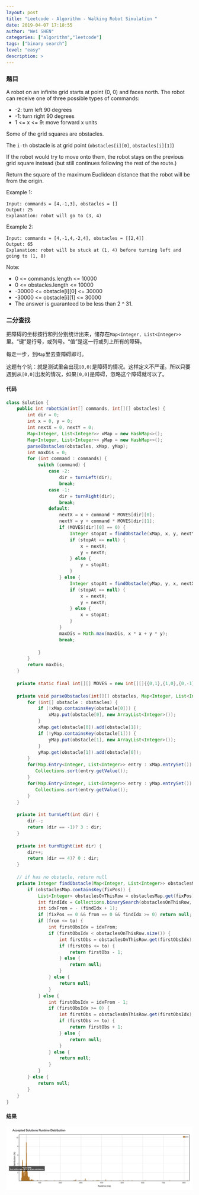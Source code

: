 ```yaml
---
layout: post
title: "Leetcode - Algorithm - Walking Robot Simulation "
date: 2019-04-07 17:18:55
author: "Wei SHEN"
categories: ["algorithm","leetcode"]
tags: ["binary search"]
level: "easy"
description: >
---
```


### 题目
A robot on an infinite grid starts at point (0, 0) and faces north.  The robot can receive one of three possible types of commands:

* -2: turn left 90 degrees
* -1: turn right 90 degrees
* 1 <= x <= 9: move forward x units

Some of the grid squares are obstacles.

The `i-th` obstacle is at grid point (`obstacles[i][0]`, `obstacles[i][1]`)

If the robot would try to move onto them, the robot stays on the previous grid square instead (but still continues following the rest of the route.)

Return the square of the maximum Euclidean distance that the robot will be from the origin.

Example 1:
```
Input: commands = [4,-1,3], obstacles = []
Output: 25
Explanation: robot will go to (3, 4)
```

Example 2:
```
Input: commands = [4,-1,4,-2,4], obstacles = [[2,4]]
Output: 65
Explanation: robot will be stuck at (1, 4) before turning left and going to (1, 8)
```

Note:
* 0 <= commands.length <= 10000
* 0 <= obstacles.length <= 10000
* -30000 <= obstacle[i][0] <= 30000
* -30000 <= obstacle[i][1] <= 30000
* The answer is guaranteed to be less than 2 ^ 31.

### 二分查找
把障碍的坐标按行和列分别统计出来，储存在`Map<Integer, List<Integer>>`里。“键”是行号，或列号。“值”是这一行或列上所有的障碍。

每走一步，到`Map`里去查障碍即可。

这题有个坑：就是测试里会出现`[0,0]`是障碍的情况。这样定义不严谨。所以只要遇到从`[0,0]`出发的情况，如果`[0,0]`是障碍，忽略这个障碍就可以了。

#### 代码
```java
class Solution {
    public int robotSim(int[] commands, int[][] obstacles) {
        int dir = 0;
        int x = 0, y = 0;
        int nextX = 0, nextY = 0;
        Map<Integer, List<Integer>> xMap = new HashMap<>();
        Map<Integer, List<Integer>> yMap = new HashMap<>();
        parseObstacles(obstacles, xMap, yMap);
        int maxDis = 0;
        for (int command : commands) {
            switch (command) {
                case -2:
                    dir = turnLeft(dir);
                    break;
                case -1:
                    dir = turnRight(dir);
                    break;
                default:
                    nextX = x + command * MOVES[dir][0];
                    nextY = y + command * MOVES[dir][1];
                    if (MOVES[dir][0] == 0) {
                        Integer stopAt = findObstacle(xMap, x, y, nextY);
                        if (stopAt == null) {
                            x = nextX;
                            y = nextY;
                        } else {
                            y = stopAt;
                        }
                    } else {
                        Integer stopAt = findObstacle(yMap, y, x, nextX);
                        if (stopAt == null) {
                            x = nextX;
                            y = nextY;
                        } else {
                            x = stopAt;
                        }
                    }
                    maxDis = Math.max(maxDis, x * x + y * y);
                    break;

            }
        }
        return maxDis;
    }

    private static final int[][] MOVES = new int[][]{{0,1},{1,0},{0,-1},{-1,0}};

    private void parseObstacles(int[][] obstacles, Map<Integer, List<Integer>> xMap, Map<Integer, List<Integer>> yMap) {
        for (int[] obstacle : obstacles) {
            if (!xMap.containsKey(obstacle[0])) {
                xMap.put(obstacle[0], new ArrayList<Integer>());
            }
            xMap.get(obstacle[0]).add(obstacle[1]);
            if (!yMap.containsKey(obstacle[1])) {
                yMap.put(obstacle[1], new ArrayList<Integer>());
            }
            yMap.get(obstacle[1]).add(obstacle[0]);
        }
        for(Map.Entry<Integer, List<Integer>> entry : xMap.entrySet()) {
           Collections.sort(entry.getValue());
        }
        for(Map.Entry<Integer, List<Integer>> entry : yMap.entrySet()) {
           Collections.sort(entry.getValue());
        }
    }

    private int turnLeft(int dir) {
        dir--;
        return (dir == -1)? 3 : dir;
    }

    private int turnRight(int dir) {
        dir++;
        return (dir == 4)? 0 : dir;
    }

    // if has no obstacle, return null
    private Integer findObstacle(Map<Integer, List<Integer>> obstaclesMap, int fixPos, int from, int to) {
        if (obstaclesMap.containsKey(fixPos)) {
            List<Integer> obstaclesOnThisRow = obstaclesMap.get(fixPos);
            int findIdx = Collections.binarySearch(obstaclesOnThisRow, from);
            int idxFrom = - (findIdx + 1);
            if (fixPos == 0 && from == 0 && findIdx >= 0) return null; // origin point [0,0] can be an obstacle
            if (from <= to) {
                int firstObsIdx = idxFrom;
                if (firstObsIdx < obstaclesOnThisRow.size()) {
                    int firstObs = obstaclesOnThisRow.get(firstObsIdx);
                    if (firstObs <= to) {
                        return firstObs - 1;
                    } else {
                        return null;
                    }
                } else {
                    return null;
                }
            } else {
                int firstObsIdx = idxFrom - 1;
                if (firstObsIdx >= 0) {
                    int firstObs = obstaclesOnThisRow.get(firstObsIdx);
                    if (firstObs >= to) {
                        return firstObs + 1;
                    } else {
                        return null;
                    }
                } else {
                    return null;
                }
            }
        } else {
            return null;
        }
    }
}
```

#### 结果
![walking-robot-simulation-1](/images/leetcode/walking-robot-simulation-1.png)
